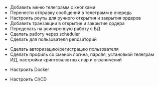 + Добавить меню телеграмм с кнопками
+ Перенести отправку сообщений в телеграмм в очередь 
+ Настроить роуты для ручного открытия и закрытия ордеров
+ Добавить транзакции в открытие и закрытие ордера
+ Переделать на асинхронную работу с БД
+ Сделать работу через scheduler
+ Сделать для пользователя репозиторий
- Сделать авторизацию/регистрацию пользователя
- Сделать профиль со сменой логина, пароля, установкой телеграм ИД, настройки криптовалютных пар и ограничений
+ Настроить Docker
- Настроить CI/CD